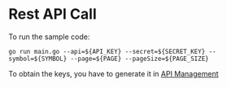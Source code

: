 # Rest API Call

To run the sample code:

    go run main.go --api=${API_KEY} --secret=${SECRET_KEY} --symbol=${SYMBOL} --page=${PAGE} --pageSize=${PAGE_SIZE}


To obtain the keys, you have to generate it in [API Management](https://crypto.com/exchange/personal/api-management)